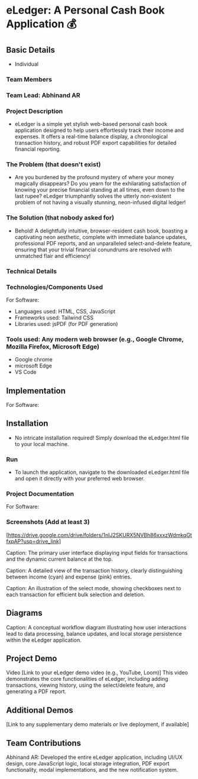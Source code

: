 
# eLedger: A Personal Cash Book Application 💰
## Basic Details
- Individual
### Team Members
### Team Lead: Abhinand AR 

### Project Description
- eLedger is a simple yet stylish web-based personal cash book application designed to help users effortlessly track their income and expenses. It offers a real-time balance display, a chronological transaction history, and robust PDF export capabilities for detailed financial reporting.

### The Problem (that doesn't exist)
- Are you burdened by the profound mystery of where your money magically disappears? Do you yearn for the exhilarating satisfaction of knowing your precise financial standing at all times, even down to the last rupee? eLedger triumphantly solves the utterly non-existent problem of not having a visually stunning, neon-infused digital ledger!

### The Solution (that nobody asked for)
- Behold! A delightfully intuitive, browser-resident cash book, boasting a captivating neon aesthetic, complete with immediate balance updates, professional PDF reports, and an unparalleled select-and-delete feature, ensuring that your trivial financial conundrums are resolved with unmatched flair and efficiency!

### Technical Details
### Technologies/Components Used
For Software:
- Languages used: HTML, CSS, JavaScript
- Frameworks used: Tailwind CSS
- Libraries used: jsPDF (for PDF generation)

### Tools used: Any modern web browser (e.g., Google Chrome, Mozilla Firefox, Microsoft Edge)
- Google chrome 
- microsoft Edge
- VS Code

## Implementation
For Software:

## Installation
- No intricate installation required! Simply download the eLedger.html file to your local machine.

### Run
- To launch the application, navigate to the downloaded eLedger.html file and open it directly with your preferred web browser.

### Project Documentation
For Software:

### Screenshots (Add at least 3)
[https://drive.google.com/drive/folders/1nIJ2SKURX5NVBh86xxxzWdmkqGtfxpAP?usp=drive_link]

Caption: The primary user interface displaying input fields for transactions and the dynamic current balance at the top.

Caption: A detailed view of the transaction history, clearly distinguishing between income (cyan) and expense (pink) entries.

Caption: An illustration of the select mode, showing checkboxes next to each transaction for efficient bulk selection and deletion.

## Diagrams
Caption: A conceptual workflow diagram illustrating how user interactions lead to data processing, balance updates, and local storage persistence within the eLedger application.

## Project Demo
Video
[Link to your eLedger demo video (e.g., YouTube, Loom)]
This video demonstrates the core functionalities of eLedger, including adding transactions, viewing history, using the select/delete feature, and generating a PDF report.

## Additional Demos
[Link to any supplementary demo materials or live deployment, if available]

## Team Contributions
Abhinand AR: Developed the entire eLedger application, including UI/UX design, core JavaScript logic, local storage integration, PDF export functionality, modal implementations, and the new notification system.
